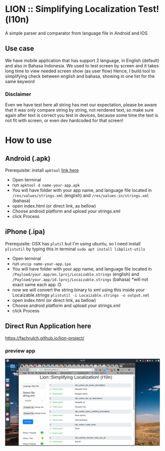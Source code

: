 # LION :: Simplifying Localization Test! (l10n)
A simple parser and comparator from language file in Android and IOS

## Use case
We have mobile application that has support 2 language, in English (default) and also in Bahasa Indonesia.
We used to test screen by screen and it takes long time to view needed screen show (as user flow)
Hence, I build tool to simplifying check between english and bahasa, showing in one list for the same keyword

### Disclaimer
Even we have test here all string has met our expectation, please be aware that it was only compare string by string, not rendered text, so make sure again after text is correct you test in devices, because some time the text is not fit with screen, or even dev hardcoded for that screen!  

# How to use
## Android (.apk)
Prerequisite: install `apktool` [link here](https://ibotpeaches.github.io/Apktool/install/)
- Open terminal
- run `apktool d name-your-app.apk`
- You will have folder with your app name, and language file located in `/res/values/strings.xml` (english) and `/res/values-in/strings.xml` (bahasa) 
- open index.html (or direct link, as bellow)
- Choose android platform and upload your strings.xml
- click Process

## iPhone (.ipa)
Prerequisite: OSX has `plutil` but I'm using ubuntu, so I need install `plistutil` by typing this in terminal `sudo apt install libplist-utils`
- Open terminal
- run `unzip name-your-app.ipa`
- You will have folder with your app name, and language file located in `/Payload/your.app/en.lproj/Locaizable.strings` (english) and `/Payload/your.app/id.lproj/Locaizable.strings` (bahasa) *will not exact same each app :D
- now we will convert the string binary to xml using this inside your Locaizable.strings `plistutil -i Locaizable.strings -o output.xml`
- open index.html (or direct link, as bellow)
- Choose android platform and upload your strings.xml
- click Process


Direct Run Application here
----
<https://fachrulch.github.io/lion-project/>

### preview app
![ScreenShot](https://raw.githubusercontent.com/FachrulCH/Android-localization-helper/master/ss.png)